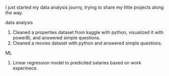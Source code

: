 I just started my data analysis journy, trying to share my little projects along the way.

data analysis

1. Cleaned a properties dataset from kaggle with python, visualized it with powerBi, and answered simple questions.
2. Cleaned a movies dataset with python and answered simple questions.
   
ML

1. Linear regression model to predicited salaries based on work experinece.
